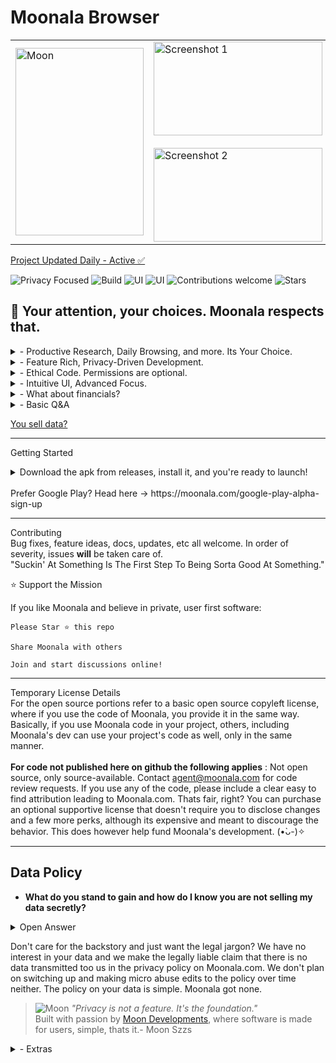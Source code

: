  # Moonala Browser

<table>
  <tr>
    <td>
      <img src="https://assets.zyrosite.com/cdn-cgi/image/format=auto,w=200,h=350,fit=contain/m5KMD6loVNFzveb4/portait-beauty-AVL7ZjaMl8IZyB1n.png" width="205" height="300" alt="Moon">
    </td>

  <td>
    <img src="https://assets.zyrosite.com/cdn-cgi/image/format=auto,w=350,h=100,fit=contain/m5KMD6loVNFzveb4/showcase-displayimage-m2W8NGEwNQIQkv9Z.png" width="270" height="150" alt="Screenshot 1"><br> <br>
      <img src="https://assets.zyrosite.com/cdn-cgi/image/format=auto,w=350,h=100,fit=contain/m5KMD6loVNFzveb4/showcase-2-YleWgGQw3as67VLX.png" width="270" height="150" alt="Screenshot 2">
    </td>
  </tr>
</table>



[Project Updated Daily - Active ✅](https://moonala.com/)
       
![Privacy Focused](https://img.shields.io/badge/Privacy-100%25-brightgreen)
![Build](https://img.shields.io/badge/UserRights-Respected-passing)
![UI](https://img.shields.io/badge/UI-future--dynamic-9cf)
![UI](https://img.shields.io/badge/shields.io-Iliek--shields-9cf)
![Contributions welcome](https://img.shields.io/badge/contributions-welcome-blue)
![Stars](https://img.shields.io/github/stars/MoonDevelopmentsLLC/Moonala-Web-Browser?style=social)

## 🌙  Your attention, your choices. Moonala respects that.

<details><summary>- Productive Research, Daily Browsing, and more. Its Your Choice.   </summary> <br>
     &nbsp;  &nbsp;  &nbsp;Tab grouping, multi window workflows, AI convienience, eye protection, **guards for WebGl and Canvas use**, the list
      goes on, innovating what browsers should do. Bringing pc features to mobile is just a natural part of Moonala's development. </summary></details>

 <details><summary>- Feature Rich, Privacy-Driven Development.   </summary> <br>
         &nbsp;  &nbsp;  &nbsp; Zero telemetry. No profiling. All local. Every request scrutinized, every connection transparent. Feature rich? How about having the first ever native browser element remover? Does ____ webpage have an annoyance on-screen? No worries, Moonala can remove that for you and in the future, it will also store references to past removed annoyances and keep them removed globally on **any** page. Automatically pull available downloads from pages with many available. Active touch barriers, moonshade, surf da gecko, universal plugins, and more check it out!   </details>

<details><summary>- Ethical Code. Permissions are optional.    </summary> <br>
           &nbsp;  &nbsp;  &nbsp; Source-available, Code with a conscience. No nonsense. Privacy is the muse. No Data Abuse. Pull up on the data thieves with that network fuse ( ｡ •̀ ᴖ •́ ｡), Moonala leaves no cues! </details>

<details><summary>- Intuitive UI, Advanced Focus.    </summary> <br>
          &nbsp;  &nbsp;  &nbsp;User oriented UI with a built in immersive mode, different layouts and plenty of tools. Great to use anywhere, especially excellent on the go, maybe the best. On screen video controls because why break that immersion? </details>


<details><summary>- What about financials? </summary> <br>
             &nbsp;  &nbsp;  &nbsp;  No matter the financial situation, fundamentals can't be changed or swayed and personal data is never shared or transmitted by or to Moon Developments LLC.</details>


<details><summary>- Basic Q&A
  </summary>
             
  **If you don't login to personally identifying sites and you use a clean IP not linked to you,
           Moonala is paranoidly private and probably stable too. A lot of the current issues are linked to sites
           that don't like Moonala's paranoid by default anti-tracking, usually sites requiring a login
           that is tied to an identity. Moonala is so paranoid that it will mess with websites that try to
           access your battery information, giving them fake information.**
 
   Moonala is not trying to reinvent the wheel of the rest of the browsers. Its not the next 
           fox clone or mainstream browser re-skin. It is Moonala.


  Q: For android specifically, other browsers using webview are missing critical features like OAuth
           and do things like sending the app package in the header. Does Moonala? Does it intend to include full functionality?

  A: It does not suffer from the problems other webview browsers have. WebView is only used to render pages. 
           For the effort of the compatibility layers, we do find it worth it. 
           In exchange Moonala works with a large number of devices (nearly all), gets security updates, 
           installation convienence,etc, all this while also keeping the app size small.
           OAuth works (tested on feedly.com), Moonala has full functionality and aims to maintain it,
           despite websites and google not supporting certain functions through a 'webview'.
           99.9% of the time everything will work. When needed, the unchained
           tabs(compatibility mode) are designed to work 100% of the time. <br>Useful 
           for sites that get overzealous with their tracking requirements. -See Bold Text-<br><br> 
           The defaults are set to a relaxed private that is still very private if
           used right. If your version of webview is outdated the package may be shown 
           but you can follow the security guide in settings or **use the lunar force field** to remove that.
           When all nazar switches are toggled on (pressing strict privacy in setup)
           identifying data is removed to an extent not seen in most browsers without 
           heavy tinkering, addons installed, or not at all. WebView is very much a version of WebKit, one case 
           for its use is because the gecko engine produces some errors not seen in webkit.
           This sentiment is reflected online and often times hosting services will have 
           additional docs just for errors that crop up using the gecko engine, such
           as pr end of file errors that are handled gracefully in WebKit. Since Moonala
           is meant to be usable as a default browser, it is logical to use a high compatibility
           web engine. Bundling a custom webkit is currently -MWIP-. The current testing releases 
           using webview will be maintained. As a bonus, the webview edition theorhetically should
           be compatible with privacy centric webviews like bromite, allowing for a dual layer of protection. **Have not tested this, testing is on AOSP's WebView.**.
           
           
   Q: What do you have implemented for those of us who want to do more with the browser without having to work with the source?<br>
          A: There is a *Custom Extensions & Plugins engine in development*
           hopefully all in javascript, meant to be easy to use and universally compatible. - testing is public 

   Q: What if google pulls the plug on webview?<br>
          8/3/2025 - Multi engine testing is public now :) 
          A: The Codebase is designed to be modular, a replacement engine is possible in the future, at **any** time, the development build is multi-engine. Webview is used through compatibility layers that have been adapted to be usable on any engine with minimal modifications. For now, WebView is suitable for the projects current phase and if google stops supporting it, the project will respond accordingly. Although it is unlikely, as it is an integral part of the android system. This is actually a dual edged sword or whatever the phrase is, because google's security updates to webview benefit Moonala, despite the con of them potentially killing webview one day. it could be said that Moonala is constantly designed with the idea in mind that google may kill webview, or create some type of barrier on its use. 

   Q: What is the word Moonala ?<br>
          A: The theme around the moon stems from the enjoyment of looking at the moon while it rains and drifting into the peaceful night. Nala for me has meant, Never Angry, Loving Always. Lunala is a cool pokemon too. 
          
  </details>

[You sell data?](#data-policy)

---

Getting Started

<details><summary> Download the apk from releases, install it, and you're ready to launch!<br>
                   <br> Prefer Google Play? Head here -> https://moonala.com/google-play-alpha-sign-up

  </summary>

  <br><br> A popup will display on the very first run with optional setups, it can be recalled by holding Lunar Features in the menu.
    Due to way the code is currently set up, If you are on android 5-8 the releases will probably be unstable. We currently do testing on an android 14 device and occasionally when the chance arises an android 9 device. Once we are able to test more android versions, we will address stability issues on them. For now, we can say android 9+ SHOULD be completely crash free, but we have not tested every website there is or anything, so there is still a chance. One more small quirk, the app is suppose to be fully optional on permissions, but on android 9 if you use downloads it will require storage permissions or it will crash without them.</details>

---
Contributing<br>
Bug fixes, feature ideas, docs, updates, etc all welcome.
In order of severity, issues **will** be taken care of. <br>
 "Suckin' At Something Is The First Step To Being Sorta Good At Something."



⭐️ Support the Mission

If you like Moonala and believe in private, user first software:

    Please Star ⭐ this repo

    Share Moonala with others

    Join and start discussions online!

---

Temporary License Details <br>
For the open source portions refer to a basic open source copyleft license, where if you use the code of Moonala, you provide it in the same way. Basically, if you use Moonala code in your project, others, including Moonala's dev can use your project's code as well, only in the same manner. <br><br> **For code not published here on github the following applies** : Not open source, only source-available. Contact agent@moonala.com for code review requests. If you use any of the code, please include a clear easy to find attribution leading to Moonala.com. Thats fair, right? You can purchase an optional supportive license that doesn't require you to disclose changes and a few more perks, although its expensive and meant to discourage the behavior. This does however help fund Moonala's development. (•̀ᴗ-)✧

---

## Data Policy

- **What do you stand to gain and how do I know you are not selling my data secretly?**
<details><summary>Open Answer</summary> 
  Valid question. No, we are not selling your data. Σ(ﾟ口ﾟ;)// Unbelievable in this day and age, we know. To clarify motives, yea, we absolutely want to make money doing this. We hope to provide the best privacy suite available, while putting a smile on our family's face every single day and taking care of them. This requires earning funds. We wholeheartedly believe this can be done with integrity and standing by the core values of the project. What we stand to gain is starting something that may become more, something that is giving value to the community, and in the process earning back a value that helps us take care of our loved ones. 

Moon : I don't think my motives stray too far from the average dream. ( I start to trail off here...) In retrospect, I have always missed the days of buying tech and owning it fully. I remember discovering limewire on my sister's pc and it blew my mind. Not only that, I think homebrew is amazing. I loved modding my psp growing up, I loved jailbreaking an iPhone for the first time. Taking apart my pc expecting it to somehow get faster from a sketchy cleaning that ended up "bricking" it devastated me. Bringing it back to life years later, was a eureka moment of happiness. Learning the intricacies of tech has always excited me. Although I didn't have much money growing up to get the latest and experience it all, tech was still my best friend, most of the time my only friend and not even in a negative light. Free software helped me get every last drop of enjoyment out of what I did have, as a kid and even now. I love all of the free software I use that adds to my quality of life, software I would otherwise be unable to use if it costed $$$. All of the prebuilt custom firmwares, private servers for games, the whole OSS scene, down to the amazing virtual machines I used to farm my mmos in. Even now as an adult, vms are an invaluable tool for work. I just want to provide something good. I want to earn, not extract. I believe in owning something you pay for, this meaning you can do whatever you want with it. Despite Moonala being free, you are paying with your attention by using it, helping the userbase grow and in turn opening up pathways for partnerships that help us push further. <br><br>

  You can test for yourself by wiresharking Moonala, pi-holing, dns logging, etc. I haven't done a packet capture yet but its in the plans when I get more devices. If you get a chance too before me, I would like to hear the results! There is a guide here : https://stackoverflow.com/questions/9555403/capturing-mobile-phone-traffic-on-wireshark. I will move away from webkit/webview on the android version if it ever comes a day that telemetry cannot be disabled in it. I strongly disagree with undisclosed telemetry and tracking. I dislike it if left on by default, even when given the option to turn it off. If its on by default, what was the point?! sheeeeeeeshshshsshheyehsh. Like, is that where creativity comes from? sad biz? Bad biscuits make the baker broke, bro! Anyways... If its off by default and just a supportive option, I can be sane and understand the purpose. It can be impossible to understand the issue at times without some sort of log. The source is currently only being opened for certain parts of the browser, once funding and a foundation to keep development going for many years to come is established, the move to 100% open source will begin. </details>

Don't care for the backstory and just want the legal jargon? We have no interest in your data and we make the legally liable claim that there is no data transmitted too us in the privacy policy on Moonala.com. We don't plan on switching up and making micro abuse edits to the policy over time neither. The policy on your data is simple. Moonala got none. 


>![Moon](https://assets.zyrosite.com/cdn-cgi/image/format=auto,w=60,fit=crop,q=95/m5KMD6loVNFzveb4/moongridstoreicon-AE0PyDGOPkUlPOMa.png)
> _"Privacy is not a feature. It's the foundation."_  
 Built with passion by [Moon Developments](https://moonala.com), where software is made for users, simple, thats it.- Moon Szzs

















<details><summary>- Extras </summary> <br>

> _“The browser should serve the user — not exploit them. - MoonDev SzzS”_
---
</details>
